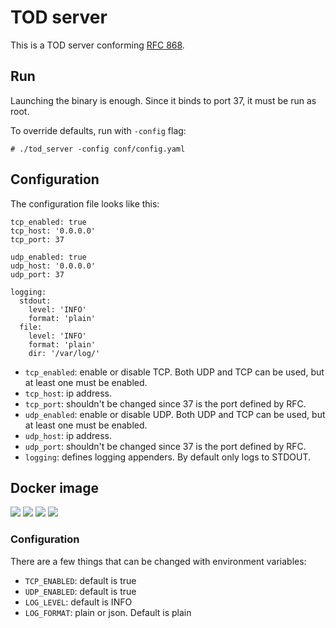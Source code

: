 # TOD server
This is a TOD server conforming [RFC 868](https://tools.ietf.org/html/rfc868).

## Run
Launching the binary is enough. Since it binds to port 37, it must be run as root.

To override defaults, run with `-config` flag:
```
# ./tod_server -config conf/config.yaml
```
## Configuration
The configuration file looks like this:
```
tcp_enabled: true
tcp_host: '0.0.0.0'
tcp_port: 37

udp_enabled: true
udp_host: '0.0.0.0'
udp_port: 37

logging:
  stdout:
    level: 'INFO'
    format: 'plain'
  file:
    level: 'INFO'
    format: 'plain'
    dir: '/var/log/'
```
* `tcp_enabled`: enable or disable TCP. Both UDP and TCP can be used, but at least one must be enabled.
* `tcp_host`: ip address.
* `tcp_port`: shouldn't be changed since 37 is the port defined by RFC.
* `udp_enabled`: enable or disable UDP. Both UDP and TCP can be used, but at least one must be enabled.
* `udp_host`: ip address.
* `udp_port`: shouldn't be changed since 37 is the port defined by RFC.
* `logging`: defines logging appenders. By default only logs to STDOUT.



## Docker image
[![](https://images.microbadger.com/badges/version/elpadrinoiv/tod_server.svg)](https://microbadger.com/images/elpadrinoiv/tod_server "Get your own version badge on microbadger.com")
[![](https://images.microbadger.com/badges/image/elpadrinoiv/tod_server.svg)](https://microbadger.com/images/elpadrinoiv/tod_server "Get your own image badge on microbadger.com")
[![](https://images.microbadger.com/badges/commit/elpadrinoiv/tod_server.svg)](https://microbadger.com/images/elpadrinoiv/tod_server "Get your own commit badge on microbadger.com")
[![](https://images.microbadger.com/badges/license/elpadrinoiv/tod_server.svg)](https://microbadger.com/images/elpadrinoiv/tod_server "Get your own license badge on microbadger.com")

### Configuration
There are a few things that can be changed with environment variables:
* `TCP_ENABLED`: default is true
* `UDP_ENABLED`: default is true
* `LOG_LEVEL`: default is INFO
* `LOG_FORMAT`: plain or json. Default is plain
